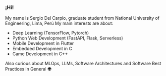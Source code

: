 ### ¡Hi!
My name is Sergio Del Carpio, graduate student from National University of Engineering, Lima, Perú
My main interests are about:
- Deep Learning (TensorFlow, Pytorch)
- Python Web Development (FastAPI, Flask, Serverless)
- Mobile Development in Flutter
- Embedded Development in C
- Game Development in C++

Also curious about MLOps, LLMs, Software Architectures and Software Best Practices in General 👽
